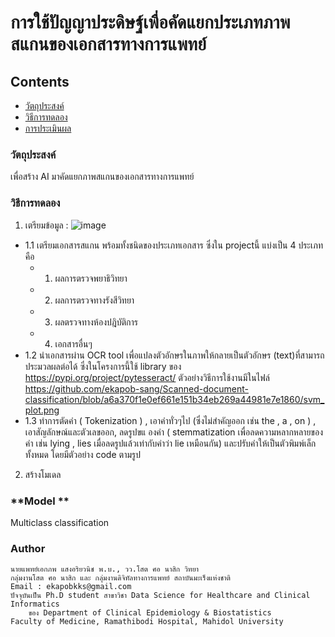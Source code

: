 # การใช้ปัญญาประดิษฐ์เพื่อคัดแยกประเภทภาพสแกนของเอกสารทางการแพทย์
## Contents
* [วัตถุประสงค์](#วัตถุประสงค์)
* [วิธีการทดลอง](#วิธีการทดลอง)
* [การประเมินผล](#การประเมินผล)
### **วัตถุประสงค์**

เพื่อสร้าง AI มาคัดแยกภาพสแกนของเอกสารทางการแพทย์ 

### **วิธีการทดลอง**

1. เตรียมข้อมูล : 
![image](https://user-images.githubusercontent.com/76510467/177020796-13066aeb-5755-4b79-bda8-11ba07d1ee51.png)
  -  1.1 เตรียมเอกสารสแกน พร้อมทั้งชนิดของประเภทเอกสาร ซึ่งใน projectนี้ แบ่งเป็น 4 ประเภท คือ 
     - 1) ผลการตรวจพยาธิวิทยา 
     - 2) ผลการตรวจทางรังสีวิทยา 
     - 3) ผลตรวจทางห้องปฎิบัติการ  
     - 4) เอกสารอื่นๆ
  - 1.2 นำเอกสารผ่าน OCR tool เพื่อแปลงตัวอักษรในภาพให้กลายเป็นตัวอักษร (text)ที่สามารถประมวลผลต่อได้ ซึ่งในโครงการนี้ใช้ library ของ https://pypi.org/project/pytesseract/ ตัวอย่างวิธีการใช้งานมีในไฟล์ https://github.com/ekapob-sang/Scanned-document-classification/blob/a6a370f1e0ef661e151b34eb269a44981e7e1860/svm_plot.png
  - 1.3 ทำการตัดคำ ( Tokenization ) , เอาคำทั่วๆไป (ซึ่งไม่สำคัญออก เช่น the , a , on ) , เอาสัญลักษณ์และตัวเลขออก, ลดรูปขแ
องคำ ( stemmatization เพื่อลดความหลากหลายของคำ เช่น lying , lies เมื่อลดรูปแล้วเท่ากับคำว่า lie เหมือนกัน) และปรับคำให้เป็นตัวพิมพ์เล็กทั้งหมด โดยมีตัวอย่าง code ตามรูป
2. สร้างโมเดล




### **Model **
Multiclass classification 



### Author
	นายแพทย์เอกภพ แสงอริยวนิช พ.บ., วว.โสต ศอ นาสิก วิทยา
	กลุ่มงานโสต ศอ นาสิก และ กลุ่มงานดิจิทัลทางการแพทย์ สถาบันมะเร็งแห่งชาติ 
	Email : ekapobkks@gmail.com
	ปัจจุบันเป็น Ph.D student สาขาวิชา Data Science for Healthcare and Clinical Informatics
        ของ Department of Clinical Epidemiology & Biostatistics
	Faculty of Medicine, Ramathibodi Hospital, Mahidol University

 

